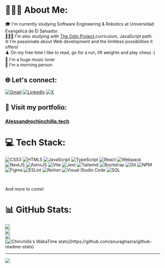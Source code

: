# 🙋🏽‍♂️ About Me:
🎓 I'm currently studying Software Engineering & Robotics at Universidad Evangelica de El Salvador. <br>👨🏽‍💻 I'm also studying with <a href="https://www.theodinproject.com/dashboard">The Odin Project </a>curriculum, JavaScript path.<br>🌐 I'm passionate about Web development and the limitless possibilities it offers!<br>♟️ On my free time I like to read, go for a run, lift weights and play chess :)<br>🎵 I'm a huge music lover <br>🌅 I'm a morning person 


## 🌐 Let's connect:

[![Gmail](https://img.shields.io/badge/Gmail-D14836?style=for-the-badge&logo=gmail&logoColor=white)](https://mail.google.com/mail/?view=cm&to=alessandroch.dev@gmail.com)
[![LinkedIn](https://img.shields.io/badge/linkedin-%230077B5.svg?style=for-the-badge&logo=linkedin&logoColor=white)](https://linkedin.com/in/alessandro-chinchilla-)
[![X](https://img.shields.io/badge/X-%23000000.svg?style=for-the-badge&logo=X&logoColor=white)](https://x.com/chnchia_)

## 💼 Visit my portfolio: 
### <a href="https://alessandrochinchilla.tech/">Alessandrochinchilla.tech</a>


# 💻 Tech Stack:
![CSS3](https://img.shields.io/badge/css3-%231572B6.svg?style=for-the-badge&logo=css3&logoColor=white) 
![HTML5](https://img.shields.io/badge/html5-%23E34F26.svg?style=for-the-badge&logo=html5&logoColor=white) 
![JavaScript](https://img.shields.io/badge/javascript-%23323330.svg?style=for-the-badge&logo=javascript&logoColor=%23F7DF1E)
![TypeScript](https://img.shields.io/badge/TypeScript-007ACC?style=for-the-badge&logo=typescript&logoColor=white)
![React](https://img.shields.io/badge/react-%2320232a.svg?style=for-the-badge&logo=react&logoColor=%2361DAFB) 
![Webpack](https://img.shields.io/badge/webpack-%238DD6F9.svg?style=for-the-badge&logo=webpack&logoColor=black)
![NextJS](https://img.shields.io/badge/next%20js-000000?style=for-the-badge&logo=nextdotjs&logoColor=white)
![AstroJS](https://img.shields.io/badge/Astro-0C1222?style=for-the-badge&logo=astro&logoColor=FDFDFE)
![Vite](https://img.shields.io/badge/Vite-B73BFE?style=for-the-badge&logo=vite&logoColor=FFD62E)
![Jest](https://img.shields.io/badge/-jest-%23C21325?style=for-the-badge&logo=jest&logoColor=white)
![Tailwind](https://img.shields.io/badge/Tailwind_CSS-38B2AC?style=for-the-badge&logo=tailwind-css&logoColor=white)
![Bootstrap](https://img.shields.io/badge/bootstrap-%238511FA.svg?style=for-the-badge&logo=bootstrap&logoColor=white) 
![Git](https://img.shields.io/badge/git-%23F05033.svg?style=for-the-badge&logo=git&logoColor=white)
![NPM](https://img.shields.io/badge/NPM-%23CB3837.svg?style=for-the-badge&logo=npm&logoColor=white) 
![Figma](https://img.shields.io/badge/figma-%23F24E1E.svg?style=for-the-badge&logo=figma&logoColor=white) ![ESLint](https://img.shields.io/badge/ESLint-4B3263?style=for-the-badge&logo=eslint&logoColor=white) ![Notion](https://img.shields.io/badge/Notion-%23000000.svg?style=for-the-badge&logo=notion&logoColor=white)
![Visual Studio Code](https://img.shields.io/badge/Visual%20Studio%20Code-0078d7.svg?style=for-the-badge&logo=visual-studio-code&logoColor=white)
![SQL](https://img.shields.io/badge/MySQL-005C84?style=for-the-badge&logo=mysql&logoColor=white)

<br>

And more to come!
# 📊 GitHub Stats:
![](https://github-readme-stats.vercel.app/api?username=Chinchilla15&theme=tokyonight&hide_border=false&include_all_commits=false&count_private=false)<br/>
![](https://github-readme-streak-stats.herokuapp.com/?user=Chinchilla15&theme=tokyonight&hide_border=false)<br/>
![](https://github-readme-stats.vercel.app/api/top-langs/?username=Chinchilla15&theme=tokyonight&hide_border=false&include_all_commits=false&count_private=false&layout=pie)<br/>
[![Chinchilla's WakaTime stats](https://github-readme-stats.vercel.app/api/wakatime?username=Chinchilla&theme=tokyonight&hide_progress=true&custom_title=Coding...)](https://github.com/anuraghazra/github-readme-stats)


---
[![](https://visitcount.itsvg.in/api?id=Chinchilla15&icon=5&color=1)](https://visitcount.itsvg.in)

<!-- Proudly created with GPRM ( https://gprm.itsvg.in ) -->
